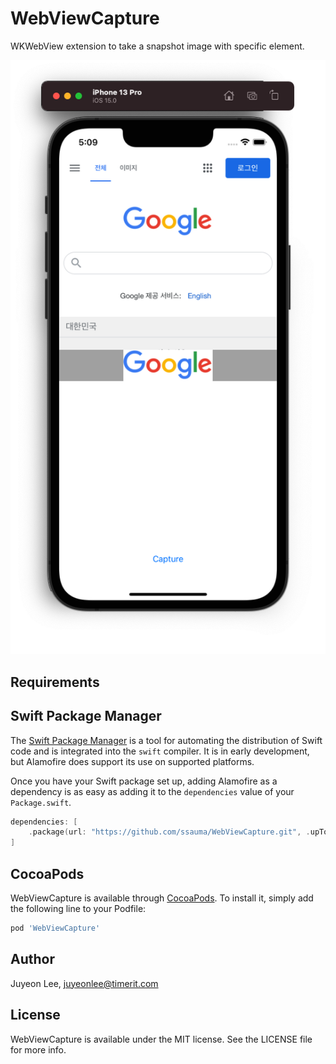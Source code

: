 # WebViewCapture

WKWebView extension to take a snapshot image with specific element.

![example screenshot](./screenshot.png)

## Requirements

## Swift Package Manager

The [Swift Package Manager](https://swift.org/package-manager/) is a tool for automating the distribution of Swift code and is integrated into the `swift` compiler. It is in early development, but Alamofire does support its use on supported platforms.

Once you have your Swift package set up, adding Alamofire as a dependency is as easy as adding it to the `dependencies` value of your `Package.swift`.

```swift
dependencies: [
    .package(url: "https://github.com/ssauma/WebViewCapture.git", .upToNextMajor(from: "0.1.0"))
]
```

## CocoaPods

WebViewCapture is available through [CocoaPods](https://cocoapods.org). To install
it, simply add the following line to your Podfile:

```ruby
pod 'WebViewCapture'
```

## Author

Juyeon Lee, juyeonlee@timerit.com

## License

WebViewCapture is available under the MIT license. See the LICENSE file for more info.

